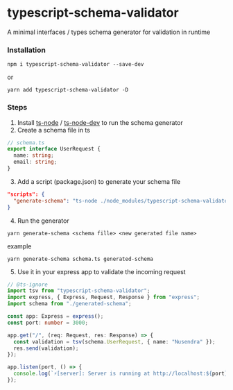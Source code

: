# typescript-schema-validator

A minimal interfaces / types schema generator for validation in runtime


### Installation

```
npm i typescript-schema-validator --save-dev
```
or
```
yarn add typescript-schema-validator -D
```

### Steps
1. Install [ts-node](https://github.com/TypeStrong/ts-node) / [ts-node-dev](https://github.com/wclr/ts-node-dev) to run the schema generator
2. Create a schema file in ts

```typescript
// schema.ts
export interface UserRequest {
  name: string;
  email: string;
}
```
3. Add a script (package.json) to generate your schema file
```json
"scripts": {
  "generate-schema": "ts-node ./node_modules/typescript-schema-validator/src/schema-generator.ts"
}
```
4. Run the generator
```
yarn generate-schema <schema fille> <new generated file name>
```
example
```
yarn generate-schema schema.ts generated-schema
```
5. Use it in your express app to validate the incoming request
```typescript
// @ts-ignore
import tsv from "typescript-schema-validator";
import express, { Express, Request, Response } from "express";
import schema from "./generated-schema";

const app: Express = express();
const port: number = 3000;

app.get("/", (req: Request, res: Response) => {
  const validation = tsv(schema.UserRequest, { name: "Nusendra" });
  res.send(validation);
});

app.listen(port, () => {
  console.log(`⚡️[server]: Server is running at http://localhost:${port}`);
});
```
